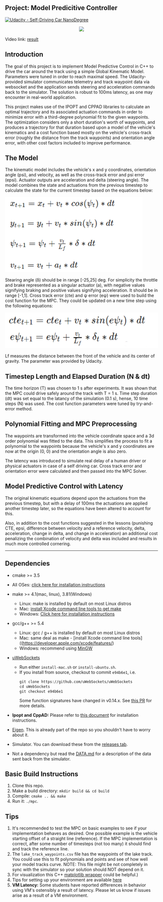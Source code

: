 [img1]: ./images/img1.PNG
[img2]: ./images/img2.PNG

## Project: Model Predicitive Controller
[![Udacity - Self-Driving Car NanoDegree](https://s3.amazonaws.com/udacity-sdc/github/shield-carnd.svg)](http://www.udacity.com/drive)

<p align="center"> 
<img src="./misc/project_vid.gif" width = "720">
</p>

Video link:  [result](https://www.youtube.com)
## Introduction

The goal of this project is to implement Model Predictive Control in C++ to drive the car around the track using a simple Global Kinematic Model. Parameters were tuned in order to reach maximal speed. The Udacity-provided simulator communicates telemetry and track waypoint data via websocket and the application sends steering and acceleration commands back to the simulator. The solution is robust to 100ms latency, as one may encounter in real-world application.

This project makes use of the IPOPT and CPPAD libraries to calculate an optimal trajectory and its associated actuation commands in order to minimize error with a third-degree polynomial fit to the given waypoints. The optimization considers only a short duration's worth of waypoints, and produces a trajectory for that duration based upon a model of the vehicle's kinematics and a cost function based mostly on the vehicle's cross-track error (roughly the distance from the track waypoints) and orientation angle error, with other cost factors included to improve performance.

## The Model

The kinematic model includes the vehicle's x and y coordinates, orientation angle (psi), and velocity, as well as the cross-track error and psi error (epsi). Actuator outputs are acceleration and delta (steering angle). The model combines the state and actuations from the previous timestep to calculate the state for the current timestep based on the equations below:

![alt text][img1]

Stearing angle (δ) should be in range [-25,25] deg. For simplicity the throttle and brake represented as a singular actuator (a), with negative values signifying braking and positive values signifying acceleration. It should be in range [-1,1]. Cross track error (cte) and ψ error (eψ) were used to build the cost function for the MPC. They could be updated on a new time step using the following equations:

![alt text][img2]

Lf measures the distance between the front of the vehicle and its center of gravity. The parameter was provided by Udacity.


## Timestep Length and Elapsed Duration (N & dt)

The time horizon (T) was chosen to 1 s after experiments. It was shown that the MPC could drive safely around the track with T = 1 s. Time step duration (dt) was set equal to the latancy of the simulation (0.1 s), hense, 10 time steps (N) was used. The cost function parameters were tuned by try-and-error method.

## Polynomial Fitting and MPC Preprocessing

The waypoints are transformed into the vehicle coordinate space and a 3d order polynomial was fitted to the data. This simplifies the process to fit a polynomial to the waypoints because the vehicle's x and y coordinates are now at the origin (0, 0) and the orientation angle is also zero.

The latency was introduced to simulate real delay of a human driver or physical actuators in case of a self driving car. Cross track error and orientation error were calculated and then passed into the MPC Solver.

## Model Predictive Control with Latency

The original kinematic equations depend upon the actuations from the previous timestep, but with a delay of 100ms the actuations are applied another timestep later, so the equations have been altered to account for this.

Also, in addition to the cost functions suggested in the lessons (punishing CTE, epsi, difference between velocity and a reference velocity, delta, acceleration, change in delta, and change in acceleration) an additional cost penalizing the combination of velocity and delta was included and results in much more controlled cornering.

---

## Dependencies

* cmake >= 3.5
 * All OSes: [click here for installation instructions](https://cmake.org/install/)
* make >= 4.1(mac, linux), 3.81(Windows)
  * Linux: make is installed by default on most Linux distros
  * Mac: [install Xcode command line tools to get make](https://developer.apple.com/xcode/features/)
  * Windows: [Click here for installation instructions](http://gnuwin32.sourceforge.net/packages/make.htm)
* gcc/g++ >= 5.4
  * Linux: gcc / g++ is installed by default on most Linux distros
  * Mac: same deal as make - [install Xcode command line tools]((https://developer.apple.com/xcode/features/)
  * Windows: recommend using [MinGW](http://www.mingw.org/)
* [uWebSockets](https://github.com/uWebSockets/uWebSockets)
  * Run either `install-mac.sh` or `install-ubuntu.sh`.
  * If you install from source, checkout to commit `e94b6e1`, i.e.
    ```
    git clone https://github.com/uWebSockets/uWebSockets
    cd uWebSockets
    git checkout e94b6e1
    ```
    Some function signatures have changed in v0.14.x. See [this PR](https://github.com/udacity/CarND-MPC-Project/pull/3) for more details.

* **Ipopt and CppAD:** Please refer to [this document](https://github.com/udacity/CarND-MPC-Project/blob/master/install_Ipopt_CppAD.md) for installation instructions.
* [Eigen](http://eigen.tuxfamily.org/index.php?title=Main_Page). This is already part of the repo so you shouldn't have to worry about it.
* Simulator. You can download these from the [releases tab](https://github.com/udacity/self-driving-car-sim/releases).
* Not a dependency but read the [DATA.md](./DATA.md) for a description of the data sent back from the simulator.


## Basic Build Instructions

1. Clone this repo.
2. Make a build directory: `mkdir build && cd build`
3. Compile: `cmake .. && make`
4. Run it: `./mpc`.

## Tips

1. It's recommended to test the MPC on basic examples to see if your implementation behaves as desired. One possible example
is the vehicle starting offset of a straight line (reference). If the MPC implementation is correct, after some number of timesteps
(not too many) it should find and track the reference line.
2. The `lake_track_waypoints.csv` file has the waypoints of the lake track. You could use this to fit polynomials and points and see of how well your model tracks curve. NOTE: This file might be not completely in sync with the simulator so your solution should NOT depend on it.
3. For visualization this C++ [matplotlib wrapper](https://github.com/lava/matplotlib-cpp) could be helpful.)
4.  Tips for setting up your environment are available [here](https://classroom.udacity.com/nanodegrees/nd013/parts/40f38239-66b6-46ec-ae68-03afd8a601c8/modules/0949fca6-b379-42af-a919-ee50aa304e6a/lessons/f758c44c-5e40-4e01-93b5-1a82aa4e044f/concepts/23d376c7-0195-4276-bdf0-e02f1f3c665d)
5. **VM Latency:** Some students have reported differences in behavior using VM's ostensibly a result of latency.  Please let us know if issues arise as a result of a VM environment.

